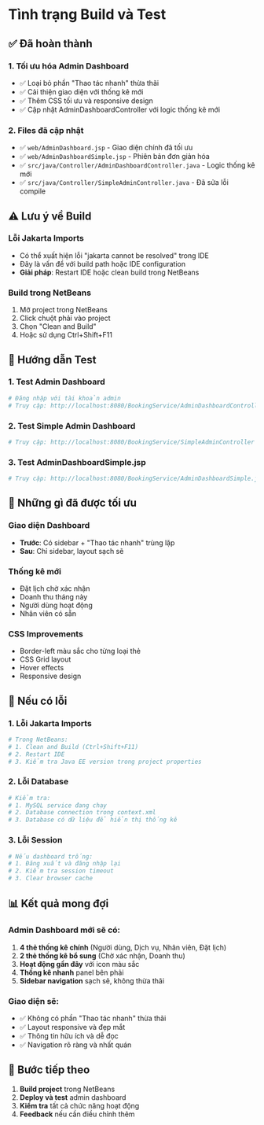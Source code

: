 # Tình trạng Build và Test

## ✅ Đã hoàn thành

### 1. Tối ưu hóa Admin Dashboard
- ✅ Loại bỏ phần "Thao tác nhanh" thừa thãi
- ✅ Cải thiện giao diện với thống kê mới
- ✅ Thêm CSS tối ưu và responsive design
- ✅ Cập nhật AdminDashboardController với logic thống kê mới

### 2. Files đã cập nhật
- ✅ `web/AdminDashboard.jsp` - Giao diện chính đã tối ưu
- ✅ `web/AdminDashboardSimple.jsp` - Phiên bản đơn giản hóa
- ✅ `src/java/Controller/AdminDashboardController.java` - Logic thống kê mới
- ✅ `src/java/Controller/SimpleAdminController.java` - Đã sửa lỗi compile

## ⚠️ Lưu ý về Build

### Lỗi Jakarta Imports
- Có thể xuất hiện lỗi "jakarta cannot be resolved" trong IDE
- Đây là vấn đề với build path hoặc IDE configuration
- **Giải pháp**: Restart IDE hoặc clean build trong NetBeans

### Build trong NetBeans
1. Mở project trong NetBeans
2. Click chuột phải vào project
3. Chọn "Clean and Build"
4. Hoặc sử dụng Ctrl+Shift+F11

## 🧪 Hướng dẫn Test

### 1. Test Admin Dashboard
```bash
# Đăng nhập với tài khoản admin
# Truy cập: http://localhost:8080/BookingService/AdminDashboardController
```

### 2. Test Simple Admin Dashboard
```bash
# Truy cập: http://localhost:8080/BookingService/SimpleAdminController
```

### 3. Test AdminDashboardSimple.jsp
```bash
# Truy cập: http://localhost:8080/BookingService/AdminDashboardSimple.jsp
```

## 🎯 Những gì đã được tối ưu

### Giao diện Dashboard
- **Trước**: Có sidebar + "Thao tác nhanh" trùng lặp
- **Sau**: Chỉ sidebar, layout sạch sẽ

### Thống kê mới
- Đặt lịch chờ xác nhận
- Doanh thu tháng này
- Người dùng hoạt động
- Nhân viên có sẵn

### CSS Improvements
- Border-left màu sắc cho từng loại thẻ
- CSS Grid layout
- Hover effects
- Responsive design

## 🔧 Nếu có lỗi

### 1. Lỗi Jakarta Imports
```bash
# Trong NetBeans:
# 1. Clean and Build (Ctrl+Shift+F11)
# 2. Restart IDE
# 3. Kiểm tra Java EE version trong project properties
```

### 2. Lỗi Database
```bash
# Kiểm tra:
# 1. MySQL service đang chạy
# 2. Database connection trong context.xml
# 3. Database có dữ liệu để hiển thị thống kê
```

### 3. Lỗi Session
```bash
# Nếu dashboard trống:
# 1. Đăng xuất và đăng nhập lại
# 2. Kiểm tra session timeout
# 3. Clear browser cache
```

## 📊 Kết quả mong đợi

### Admin Dashboard mới sẽ có:
1. **4 thẻ thống kê chính** (Người dùng, Dịch vụ, Nhân viên, Đặt lịch)
2. **2 thẻ thống kê bổ sung** (Chờ xác nhận, Doanh thu)
3. **Hoạt động gần đây** với icon màu sắc
4. **Thống kê nhanh** panel bên phải
5. **Sidebar navigation** sạch sẽ, không thừa thãi

### Giao diện sẽ:
- ✅ Không có phần "Thao tác nhanh" thừa thãi
- ✅ Layout responsive và đẹp mắt
- ✅ Thông tin hữu ích và dễ đọc
- ✅ Navigation rõ ràng và nhất quán

## 🚀 Bước tiếp theo

1. **Build project** trong NetBeans
2. **Deploy và test** admin dashboard
3. **Kiểm tra** tất cả chức năng hoạt động
4. **Feedback** nếu cần điều chỉnh thêm 